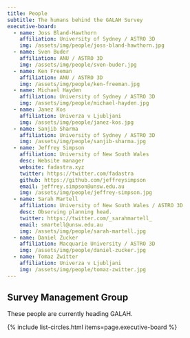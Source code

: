 ```yaml
---
title: People
subtitle: The humans behind the GALAH Survey
executive-board:
  - name: Joss Bland-Hawthorn
    affiliation: University of Sydney / ASTRO 3D
    img: /assets/img/people/joss-bland-hawthorn.jpg
  - name: Sven Buder
    affiliation: ANU / ASTRO 3D
    img: /assets/img/people/sven-buder.jpg
  - name: Ken Freeman
    affiliation: ANU / ASTRO 3D
    img: /assets/img/people/ken-freeman.jpg
  - name: Michael Hayden
    affiliation: University of Sydney / ASTRO 3D
    img: /assets/img/people/michael-hayden.jpg
  - name: Janez Kos
    affiliation: Univerza v Ljubljani
    img: /assets/img/people/janez-kos.jpg
  - name: Sanjib Sharma
    affiliation: University of Sydney / ASTRO 3D
    img: /assets/img/people/sanjib-sharma.jpg
  - name: Jeffrey Simpson
    affiliation: University of New South Wales
    desc: Website manager
    website: fadastra.xyz
    twitter: https://twitter.com/fadastra
    github: https://github.com/jeffreysimpson
    email: jeffrey.simpson@unsw.edu.au
    img: /assets/img/people/jeffrey-simpson.jpg
  - name: Sarah Martell
    affiliation: University of New South Wales / ASTRO 3D
    desc: Observing planning head.
    twitter: https://twitter.com/_sarahmartell_
    email: smartell@unsw.edu.au
    img: /assets/img/people/sarah-martell.jpg
  - name: Daniel Zucker
    affiliation: Macquarie University / ASTRO 3D
    img: /assets/img/people/daniel-zucker.jpg
  - name: Tomaz Zwitter
    affiliation: Univerza v Ljubljani
    img: /assets/img/people/tomaz-zwitter.jpg
---
```


## Survey Management Group

These people are currently heading GALAH.

{% include list-circles.html items=page.executive-board %}
